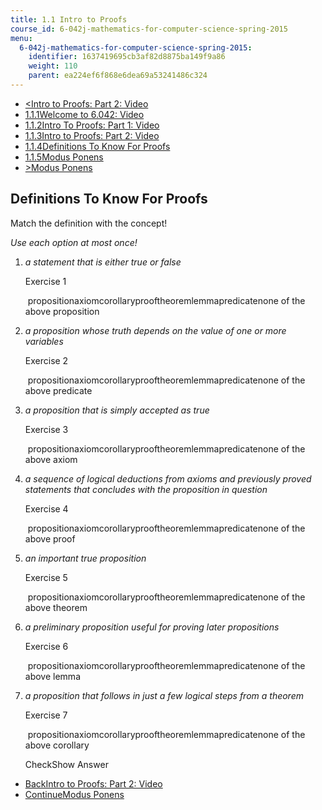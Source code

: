 ```yaml
---
title: 1.1 Intro to Proofs
course_id: 6-042j-mathematics-for-computer-science-spring-2015
menu:
  6-042j-mathematics-for-computer-science-spring-2015:
    identifier: 1637419695cb3af82d8875ba149f9a86
    weight: 110
    parent: ea224ef6f868e6dea69a53241486c324
---
```

*   [<Intro to Proofs: Part 2: Video](/courses/electrical-engineering-and-computer-science/6-042j-mathematics-for-computer-science-spring-2015/proofs/tp1-1/intro-to-proofs-part-2-video)
*   [1.1.1Welcome to 6.042: Video](/courses/electrical-engineering-and-computer-science/6-042j-mathematics-for-computer-science-spring-2015/proofs/tp1-1)
*   [1.1.2Intro To Proofs: Part 1: Video](/courses/electrical-engineering-and-computer-science/6-042j-mathematics-for-computer-science-spring-2015/proofs/tp1-1/intro-to-proofs-part-1-video)
*   [1.1.3Intro to Proofs: Part 2: Video](/courses/electrical-engineering-and-computer-science/6-042j-mathematics-for-computer-science-spring-2015/proofs/tp1-1/intro-to-proofs-part-2-video)
*   [1.1.4Definitions To Know For Proofs](/courses/electrical-engineering-and-computer-science/6-042j-mathematics-for-computer-science-spring-2015/proofs/tp1-1/vertical-96ac16077819)
*   [1.1.5Modus Ponens](/courses/electrical-engineering-and-computer-science/6-042j-mathematics-for-computer-science-spring-2015/proofs/tp1-1/vertical-acfe05b95a4e)
*   [\>Modus Ponens](/courses/electrical-engineering-and-computer-science/6-042j-mathematics-for-computer-science-spring-2015/proofs/tp1-1/vertical-acfe05b95a4e)

Definitions To Know For Proofs
------------------------------

  

Match the definition with the concept!

_Use each option at most once!_

1.  _a statement that is either true or false_
    
    Exercise 1
    
    &nbsp;propositionaxiomcorollaryprooftheoremlemmapredicatenone of the above proposition&nbsp;
    
2.  _a proposition whose truth depends on the value of one or more variables_
    
    Exercise 2
    
    &nbsp;propositionaxiomcorollaryprooftheoremlemmapredicatenone of the above predicate&nbsp;
    
3.  _a proposition that is simply accepted as true_
    
    Exercise 3
    
    &nbsp;propositionaxiomcorollaryprooftheoremlemmapredicatenone of the above axiom&nbsp;
    
4.  _a sequence of logical deductions from axioms and previously proved statements that concludes with the proposition in question_
    
    Exercise 4
    
    &nbsp;propositionaxiomcorollaryprooftheoremlemmapredicatenone of the above proof&nbsp;
    
5.  _an important true proposition_
    
    Exercise 5
    
    &nbsp;propositionaxiomcorollaryprooftheoremlemmapredicatenone of the above theorem&nbsp;
    
6.  _a preliminary proposition useful for proving later propositions_
    
    Exercise 6
    
    &nbsp;propositionaxiomcorollaryprooftheoremlemmapredicatenone of the above lemma&nbsp;
    
7.  _a proposition that follows in just a few logical steps from a theorem_
    
    Exercise 7
    
    &nbsp;propositionaxiomcorollaryprooftheoremlemmapredicatenone of the above corollary&nbsp;
    
    CheckShow Answer
    

*   [BackIntro to Proofs: Part 2: Video](/courses/electrical-engineering-and-computer-science/6-042j-mathematics-for-computer-science-spring-2015/proofs/tp1-1/intro-to-proofs-part-2-video)
*   [ContinueModus Ponens](/courses/electrical-engineering-and-computer-science/6-042j-mathematics-for-computer-science-spring-2015/proofs/tp1-1/vertical-acfe05b95a4e)